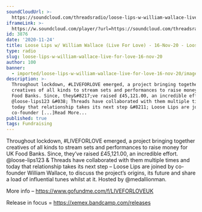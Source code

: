 ```yaml
---
soundCloudUrl: >-
  https://soundcloud.com/threadsradio/loose-lips-w-william-wallace-live-for-love-16-nov-20
iframeLink: >-
  https://w.soundcloud.com/player/?url=https://soundcloud.com/threadsradio/loose-lips-w-william-wallace-live-for-love-16-nov-20&color=00aabb&auto_play=false&hide_related=false&show_comments=true&show_user=true&show_reposts=false
id: 3876
date: '2020-11-24'
title: Loose Lips w/ William Wallace (Live For Love) - 16-Nov-20 - Loose Lips
type: radio
slug: loose-lips-w-william-wallace-live-for-love-16-nov-20
author: 100
banner:
  - imported/loose-lips-w-william-wallace-live-for-love-16-nov-20/image3876.jpeg
description: >-
  Throughout lockdown, #LIVEFORLOVE emerged, a project bringing together
  creatives of all kinds to stream sets and performances to raise money for UK
  Food Banks. Since, they&#8217;ve raised £45,121.00, an incredible effort.
  @loose-lips123 &#038; Threads have collaborated with them multiple times and
  today that relationship takes its next step &#8211; Loose Lips are joined by
  co-founder [...]Read More...
published: true
tags: Fundraising
---
```

Throughout lockdown, #LIVEFORLOVE emerged, a project bringing together creatives of all kinds to stream sets and performances to raise money for UK Food Banks. Since, they’ve raised £45,121.00, an incredible effort. @loose-lips123 & Threads have collaborated with them multiple times and today that relationship takes its next step – Loose Lips are joined by co-founder William Wallace, to discuss the project’s origins, its future and share a load of influential tunes whilst at it. Hosted by @medallionman.

More info – https://www.gofundme.com/f/LIVEFORLOVEUK

Release in focus = https://xemex.bandcamp.com/releases